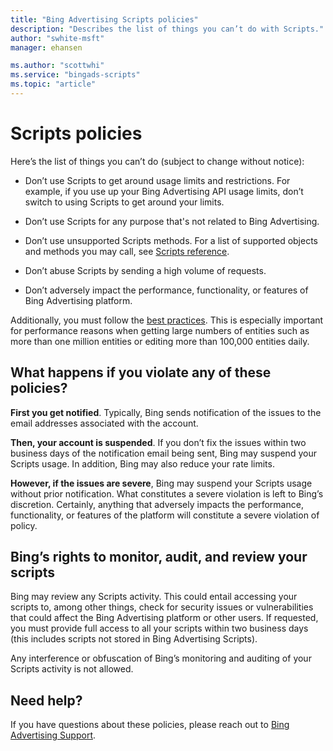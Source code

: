 ```yaml
---
title: "Bing Advertising Scripts policies"
description: "Describes the list of things you can’t do with Scripts."
author: "swhite-msft"
manager: ehansen

ms.author: "scottwhi"
ms.service: "bingads-scripts"
ms.topic: "article"
---
```


# Scripts policies

Here’s the list of things you can’t do (subject to change without notice):

- Don’t use Scripts to get around usage limits and restrictions. For example, if you use up your Bing Advertising API usage limits, don’t switch to using Scripts to get around your limits.  
  
- Don’t use Scripts for any purpose that's not related to Bing Advertising.  
  
- Don’t use unsupported Scripts methods. For a list of supported objects and methods you may call, see [Scripts reference](../reference-overview.md).  
  
- Don’t abuse Scripts by sending a high volume of requests.  
  
- Don’t adversely impact the performance, functionality, or features of Bing Advertising platform.

Additionally, you must follow the [best practices](best-practices.md). This is especially important for performance reasons when getting large numbers of entities such as more than one million entities or editing more than 100,000 entities daily.


## What happens if you violate any of these policies? 

**First you get notified**. Typically, Bing sends notification of the issues to the email addresses associated with the account.

**Then, your account is suspended**. If you don’t fix the issues within two business days of the notification email being sent, Bing may suspend your Scripts usage. In addition, Bing may also reduce your rate limits.

**However, if the issues are severe**, Bing may suspend your Scripts usage without prior notification. What constitutes a severe violation is left to Bing’s discretion. Certainly, anything that adversely impacts the performance, functionality, or features of the platform will constitute a severe violation of policy.


## Bing’s rights to monitor, audit, and review your scripts

Bing may review any Scripts activity. This could entail accessing your scripts to, among other things, check for security issues or vulnerabilities that could affect the Bing Advertising platform or other users. If requested, you must provide full access to all your scripts within two business days (this includes scripts not stored in Bing Advertising Scripts).  

Any interference or obfuscation of Bing’s monitoring and auditing of your Scripts activity is not allowed.


## Need help?

If you have questions about these policies, please reach out to [Bing Advertising Support](https://advertise.bingads.microsoft.com/en-us/bing-ads-support).